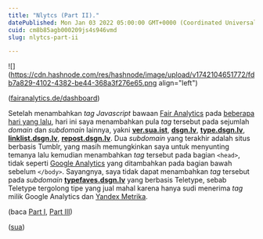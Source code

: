 ```yaml
---
title: "Nlytcs (Part II)."
datePublished: Mon Jan 03 2022 05:00:00 GMT+0000 (Coordinated Universal Time)
cuid: cm8b85agb000209js4s946vmd
slug: nlytcs-part-ii

---
```


![](https://cdn.hashnode.com/res/hashnode/image/upload/v1742104651772/fdb7a829-4102-4382-be44-368a3f276e65.png align="left")

([fairanalytics.de/dashboard](http://fairanalytics.de/dashboard))

Setelah menambahkan *tag* *Javascript* bawaan [Fair Analytics](https://www.fairanalytics.de/) pada [beberapa hari yang lalu](/nlytcs), hari ini saya menambahkan pula *tag* tersebut pada sejumlah *domain* dan *subdomain* lainnya, yakni [**ver.sua.ist**](http://ver.sua.ist), [**dsgn.lv**](http://dsgn.lv), [**type.dsgn.lv**](http://type.dsgn.lv), [**linklist.dsgn.lv**](http://linklist.dsgn.lv), [**repost.dsgn.lv**](http://repost.dsgn.lv). Dua *subdomain* yang terakhir adalah situs berbasis Tumblr, yang masih memungkinkan saya untuk menyunting temanya lalu kemudian menambahkan *tag* tersebut pada bagian `<head>`, tidak seperti [Google Analytics](https://google.com/analytics) yang ditambahkan pada bagian bawah sebelum `</body>`. Sayangnya, saya tidak dapat menambahkan *tag* tersebut pada *subdomain* [**typefaves.dsgn.lv**](http://typefaves.dsgn.lv) yang berbasis Teletype, sebab Teletype tergolong tipe yang jual mahal karena hanya sudi menerima *tag* milik Google Analytics dan [Yandex Metrika](https://metrika.yandex.com/).

(baca [Part I](https://blog.sua.ist/nlytcs), [Part III](https://blog.sua.ist/nlytcs-part-iii))

([sua](https://sua.ist))